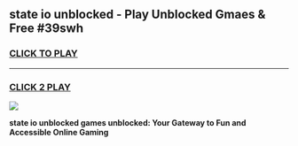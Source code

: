 
## state io unblocked - Play Unblocked Gmaes & Free #39swh
<h3>
<a href="https://news.freeplayer.one?title=state_io_unblocked&ref=24F">CLICK TO PLAY</a></h3>
<hr>

<h3>
<a href="https://news.freeplayer.one?title=state_io_unblocked&ref=24F">CLICK 2 PLAY</a>
  
</h3>

<a href="https://news.freeplayer.one?title=state_io_unblocked&ref=24F/"><img src="https://clearcache.store/games.png"></a>


**state io unblocked games unblocked: Your Gateway to Fun and Accessible Online Gaming**
